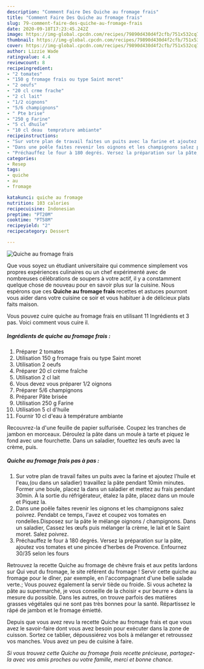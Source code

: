 ```yaml
---
description: "Comment Faire Des Quiche au fromage frais"
title: "Comment Faire Des Quiche au fromage frais"
slug: 79-comment-faire-des-quiche-au-fromage-frais
date: 2020-09-18T17:23:45.242Z
image: https://img-global.cpcdn.com/recipes/79890d430d4f2cfb/751x532cq70/quiche-au-fromage-frais-photo-principale-de-la-recette.jpg
thumbnail: https://img-global.cpcdn.com/recipes/79890d430d4f2cfb/751x532cq70/quiche-au-fromage-frais-photo-principale-de-la-recette.jpg
cover: https://img-global.cpcdn.com/recipes/79890d430d4f2cfb/751x532cq70/quiche-au-fromage-frais-photo-principale-de-la-recette.jpg
author: Lizzie Wade
ratingvalue: 4.4
reviewcount: 8
recipeingredient:
- "2 tomates"
- "150 g fromage frais ou type Saint moret"
- "2 oeufs"
- "20 cl crme frache"
- "2 cl lait"
- "1/2 oignons"
- "5/6 champignons"
- " Pte brise"
- "250 g Farine"
- "5 cl dhuile"
- "10 cl deau  temprature ambiante"
recipeinstructions:
- "Sur votre plan de travail faites un puits avec la farine et ajoutez l&#39;huile et l&#39;eau,(ou dans un saladier) travaillez la pâte pendant 10min minutes. Former une boule, placez la dans un saladier et mettez au frais pendant 30min. À la sortie du réfrigérateur, étalez la pâte, placez dans un moule et Piquez la."
- "Dans une poêle faites revenir les oignons et les champignons salez poivrez. Pendabt ce temps, l&#39;avez et coupez vos tomates en rondelles.Disposez sur la pâte le mélange oignons / champignons. Dans un saladier, Cassez les œufs puis mélanger la crème, le lait et le Saint moret. Salez poivrez."
- "Préchauffez le four à 180 degrés. Versez la préparation sur la pâte, ajoutez vos tomates et une pincée d&#39;herbes de Provence. Enfournez 30/35 selon les fours"
categories:
- Resep
tags:
- quiche
- au
- fromage

katakunci: quiche au fromage 
nutrition: 103 calories
recipecuisine: Indonesian
preptime: "PT20M"
cooktime: "PT58M"
recipeyield: "2"
recipecategory: Dessert

---
```



![Quiche au fromage frais](https://img-global.cpcdn.com/recipes/79890d430d4f2cfb/751x532cq70/quiche-au-fromage-frais-photo-principale-de-la-recette.jpg)

Que vous soyez un étudiant universitaire qui commence simplement vos propres expériences culinaires ou un chef expérimenté avec de nombreuses célébrations de soupers à votre actif, il y a constamment quelque chose de nouveau pour en savoir plus sur la cuisine. Nous espérons que ces <strong> Quiche au fromage frais </strong> recettes et astuces pourront vous aider dans votre cuisine ce soir et vous habituer à de délicieux plats faits maison.

<!--inarticleads1-->

Vous pouvez cuire quiche au fromage frais en utilisant 11 Ingrédients et 3 pas. Voici comment vous cuire il.

##### Ingrédients de quiche au fromage frais :

1. Préparer 2 tomates
1. Utilisation 150 g fromage frais ou type Saint moret
1. Utilisation 2 oeufs
1. Préparer 20 cl crème fraîche
1. Utilisation 2 cl lait
1. Vous devez vous préparer 1/2 oignons
1. Préparer 5/6 champignons
1. Préparer  Pâte brisée
1. Utilisation 250 g Farine
1. Utilisation 5 cl d&#39;huile
1. Fournir 10 cl d&#39;eau à température ambiante


Recouvrez-la d&#39;une feuille de papier sulfurisée. Coupez les tranches de jambon en morceaux. Déroulez la pâte dans un moule à tarte et piquez le fond avec une fourchette. Dans un saladier, fouettez les œufs avec la crème, puis. 

<!--inarticleads2-->

##### Quiche au fromage frais pas à pas :

1. Sur votre plan de travail faites un puits avec la farine et ajoutez l&#39;huile et l&#39;eau,(ou dans un saladier) travaillez la pâte pendant 10min minutes. Former une boule, placez la dans un saladier et mettez au frais pendant 30min. À la sortie du réfrigérateur, étalez la pâte, placez dans un moule et Piquez la.
1. Dans une poêle faites revenir les oignons et les champignons salez poivrez. Pendabt ce temps, l&#39;avez et coupez vos tomates en rondelles.Disposez sur la pâte le mélange oignons / champignons. Dans un saladier, Cassez les œufs puis mélanger la crème, le lait et le Saint moret. Salez poivrez.
1. Préchauffez le four à 180 degrés. Versez la préparation sur la pâte, ajoutez vos tomates et une pincée d&#39;herbes de Provence. Enfournez 30/35 selon les fours


Retrouvez la recette Quiche au fromage de chèvre frais et aux petits lardons sur Qui veut du fromage, le site référent du fromage ! Servir cette quiche au fromage pour le dîner, par exemple, en l&#39;accompagnant d&#39;une belle salade verte.; Vous pouvez également la servir tiède ou froide. Si vous achetez la pâte au supermarché, je vous conseille de la choisir « pur beurre » dans la mesure du possible. Dans les autres, on trouve parfois des matières grasses végétales qui ne sont pas très bonnes pour la santé. Répartissez le râpé de jambon et le fromage émietté. 

<!--inarticleads1-->

<p>
Depuis que vous avez revu la recette Quiche au fromage frais et que vous avez le savoir-faire dont vous avez besoin pour exécuter dans la zone de cuisson. Sortez ce tablier, dépoussiérez vos bols à mélanger et retroussez vos manches. Vous avez un peu de cuisine à faire.
</p>

<p>
<i>Si vous trouvez cette Quiche au fromage frais recette précieuse, partagez-la avec vos amis proches ou votre famille, merci et bonne chance.</i>
</p>
